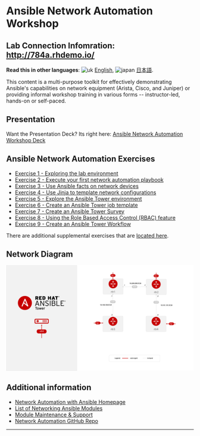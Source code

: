 # Ansible Network Automation Workshop

## Lab Connection Infomration: http://784a.rhdemo.io/ 

**Read this in other languages**: ![uk](../../images/uk.png) [English](README.md),  ![japan](../../images/japan.png) [日本語](README.ja.md).

This content is a multi-purpose toolkit for effectively demonstrating Ansible's capabilities on network equipment (Arista, Cisco, and Juniper) or providing informal workshop training in various forms -- instructor-led, hands-on or self-paced.

## Presentation
Want the Presentation Deck?  Its right here:
[Ansible Network Automation Workshop Deck](https://ansible.github.io/workshops/decks/ansible_network.pdf)

## Ansible Network Automation Exercises

- [Exercise 1 - Exploring the lab environment](./1.1-explore/)
- [Exercise 2 - Execute your first network automation playbook](./1.2-first-playbook/)
- [Exercise 3 - Use Ansible facts on network devices](./1.3-facts/)
- [Exercise 4 - Use Jinja to template network configurations](./1.4-jinja/)
- [Exercise 5 - Explore the Ansible Tower environment](./2.1-explore-tower/)
- [Exercise 6 - Create an Ansible Tower job template](./2.2-tower-job-template/)
- [Exercise 7 - Create an Ansible Tower Survey](./2.3-tower-survey/)
- [Exercise 8 - Using the Role Based Access Control (RBAC) feature](./2.4-tower-rbac/)
- [Exercise 9 - Create an Ansible Tower Workflow](./2.5-tower-workflow)

There are additional supplemental exercises that are [located here](supplemental/).

## Network Diagram
![Red Hat Ansible Automation](network_diagram.png)

## Additional information
 - [Network Automation with Ansible Homepage](https://www.ansible.com/network-automation)
 - [List of Networking Ansible Modules](http://docs.ansible.com/ansible/latest/list_of_network_modules.html)
 - [Module Maintenance & Support](http://docs.ansible.com/ansible/latest/modules_support.html)
 - [Network Automation GitHub Repo](https://github.com/network-automation)

---
